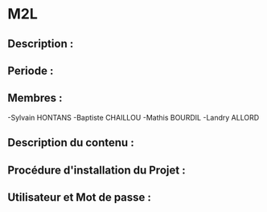# M2L
## Description : 

## Periode : 

## Membres : 
-Sylvain HONTANS
-Baptiste CHAILLOU
-Mathis BOURDIL
-Landry ALLORD

## Description du contenu : 

## Procédure d'installation du Projet : 

## Utilisateur et Mot de passe : 
